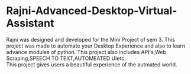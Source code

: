 # Rajni-Advanced-Desktop-Virtual-Assistant
Rajni was designed and developed for the Mini Project of sem 3. 
This project was made to automate your Desktop Experience and also to learn advance modules of python. 
This project also includes API's,Web Scraping,SPEECH TO TEXT,AUTOMEATED UIetc.  
This project gives users a beautiful experience of the autmated world.
